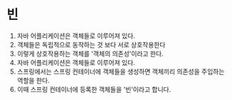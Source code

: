 # 빈

1. 자바 어플리케이션은 객체들로 이루어져 있다.
2. 객체들은 독립적으로 동작하는 것 보다 서로 상호작용한다
3. 이렇게 상호작용하는 객체를 '객체의 의존성'이라고 한다.
4. 자바 어플리케이션은 객체들로 이루어져 있다.
5. 스프링에서는 스프링 컨테이너에 객체들을 생성하면 객체끼리 의존성을 주입하는 역할을 한다.
6. 이때 스프링 컨테이너에 등록한 객체들을 '빈'이라고 합니다.

